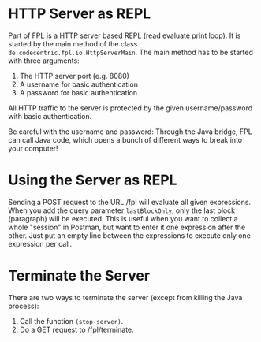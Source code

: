 # HTTP Server as REPL

Part of FPL is a HTTP server based REPL (read evaluate print loop).
It is started by the main method of the class `de.codecentric.fpl.io.HttpServerMain`. 
The main method has to be started with three arguments:

1. The HTTP server port (e.g. 8080)
2. A username for basic authentication
3. A password for basic authentication

All HTTP traffic to the server is protected by the given username/password with basic authentication. 

Be careful with the username and password: Through the Java bridge, FPL can call Java code, which opens a bunch of different ways to break into your computer!

# Using the Server as REPL

Sending a POST request to the URL /fpl will evaluate all given expressions. When you add the query parameter
`lastBlockOnly`, only the last block (paragraph) will be executed. This is useful when you want to
collect a whole "session" in Postman, but want to enter it one expression after the other. Just put an
empty line between the expressions to execute only one expression per call.

# Terminate the Server

There are two ways to terminate the server (except from killing the Java process):

1. Call the function `(stop-server)`.
2. Do a GET request to /fpl/terminate.

